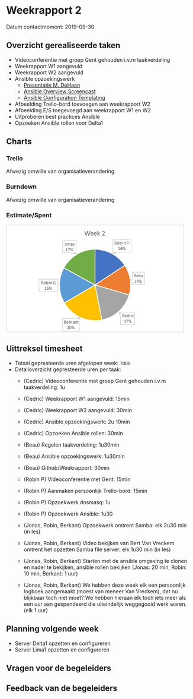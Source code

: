 # Weekrapport 2

Datum contactmoment: 2019-09-30

## Overzicht gerealiseerde taken

- Videoconferentie met groep Gent gehouden i.v.m taakverdeling
- Weekrapport W1 aangevuld
- Weekrapport W2 aangevuld
- Ansible opzoekingswerk
  - [Presentatie M. DeHaan](https://www.youtube.com/watch?v=Qi0AhK7PMCI)
  - [Ansible Overview Screencast](https://www.youtube.com/watch?v=MfoAb50Br94)
  - [Ansible Configuration Templating](https://www.youtube.com/watch?v=p0C90zIbe5s)
- Afbeelding Trello-bord toevoegen aan weekrapport W2
- Afbeelding E/S toegevoegd aan weekrapport W1 en W2
- Uitproberen best practices Ansible
- Opzoeken Ansible rollen voor Delta1

## Charts

### Trello

Afwezig omwille van organisatieverandering

### Burndown

Afwezig omwille van organisatieverandering

### Estimate/Spent

![Spent](img/W2/Spent.jpg)

## Uittreksel timesheet

- Totaal gepresteerde uren afgelopen week: `TODO`
- Detailoverzicht gepresteerde uren per taak: 
  - (Cedric) Videoconferentie met groep Gent gehouden i.v.m taakverdeling: 1u
  - (Cedric) Weekrapport W1 aangevuld: 15min
  - (Cedric) Weekrapport W2 aangevuld: 30min
  - (Cedric) Ansible opzoekingswerk: 2u 10min
  - (Cedric) Opzoeken Ansible rollen: 30min

  - (Beau) Regelen taakverdeling: 1u30min
  - (Beau) Ansible opzoekingswerk: 1u30min
  - (Beau) Github/Weekrapport: 30min

  - (Robin P) Videoconferentie met Gent: 15min
  - (Robin P) Aanmaken persoonlijk Trello-bord: 15min
  - (Robin P) Opzoekwerk dnsmasq: 1u
  - (Robin P) Opzoekwerk Ansible: 1u30
  
  - (Jonas, Robin, Berkant) Opzoekwerk omtrent Samba: elk 2u30 min (in les)
  - (Jonas, Robin, Berkant) Video bekijken van Bert Van Vreckem omtrent het opzetten Samba file server: elk 1u30 min (in les)
  - (Jonas, Robin, Berkant) Starten met de ansible omgeving te clonen en nader te bekijken, ansible rollen bekijken (Jonas: 20 min, Robin: 10 min, Berkant: 1 uur)
  - (Jonas, Robin, Berkant) We hebben deze week elk een persoonlijk logboek aangemaakt (moest van meneer Van Vreckem), dat nu blijkbaar toch niet moet? We hebben hieraan elk toch iets meer als een uur aan gespendeerd die uiteindelijk weggegooid werk waren. (elk 1 uur)

## Planning volgende week

- Server Delta1 opzetten en configureren
- Server Lima1 opzetten en configureren

## Vragen voor de begeleiders



## Feedback van de begeleiders

